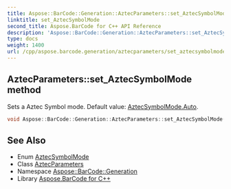```yaml
---
title: Aspose::BarCode::Generation::AztecParameters::set_AztecSymbolMode method
linktitle: set_AztecSymbolMode
second_title: Aspose.BarCode for C++ API Reference
description: 'Aspose::BarCode::Generation::AztecParameters::set_AztecSymbolMode method. Sets a Aztec Symbol mode. Default value: AztecSymbolMode.Auto in C++.'
type: docs
weight: 1400
url: /cpp/aspose.barcode.generation/aztecparameters/set_aztecsymbolmode/
---
```

## AztecParameters::set_AztecSymbolMode method


Sets a Aztec Symbol mode. Default value: [AztecSymbolMode.Auto](../../aztecsymbolmode/).

```cpp
void Aspose::BarCode::Generation::AztecParameters::set_AztecSymbolMode(Aspose::BarCode::Generation::AztecSymbolMode value)
```

## See Also

* Enum [AztecSymbolMode](../../aztecsymbolmode/)
* Class [AztecParameters](../)
* Namespace [Aspose::BarCode::Generation](../../)
* Library [Aspose.BarCode for C++](../../../)
